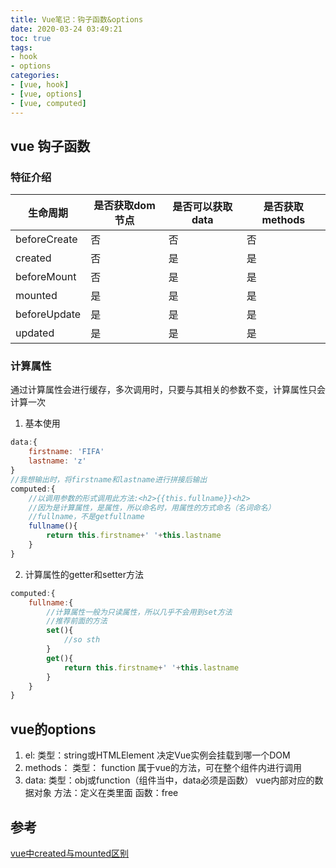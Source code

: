 ```yaml
---
title: Vue笔记：钩子函数&options
date: 2020-03-24 03:49:21
toc: true
tags:
- hook
- options
categories:
- [vue, hook]
- [vue, options]
- [vue, computed]
---
```

## vue 钩子函数
<!-- more -->
### 特征介绍
| 生命周期 | 是否获取dom节点 | 是否可以获取data | 是否获取methods |
| ----------| --------------- | ---------------- | --------------- |
| beforeCreate    | 否              | 否               | 否              |
| created            | 否              | 是               | 是              |
| beforeMount   | 否              | 是               | 是              |
| mounted         | 是              | 是               | 是              |
| beforeUpdate | 是              | 是               | 是              |
| updated          | 是              | 是               | 是              |
### 计算属性
通过计算属性会进行缓存，多次调用时，只要与其相关的参数不变，计算属性只会计算一次
1. 基本使用
```javascript 在vue组件script标签下添加
data:{
    firstname: 'FIFA'
    lastname: 'z'
}
//我想输出时，将firstname和lastname进行拼接后输出
computed:{
    //以调用参数的形式调用此方法:<h2>{{this.fullname}}<h2>
    //因为是计算属性，是属性，所以命名时，用属性的方式命名（名词命名）
    //fullname，不是getfullname
    fullname(){
        return this.firstname+' '+this.lastname
    }
}
```
2. 计算属性的getter和setter方法
```javascript 添加位置和前面一样
computed:{
    fullname:{
        //计算属性一般为只读属性，所以几乎不会用到set方法
        //推荐前面的方法
        set(){
            //so sth
        }
        get(){
            return this.firstname+' '+this.lastname
        }
    }
}
```

## vue的options
1. el: 
    类型：string或HTMLElement
    决定Vue实例会挂载到哪一个DOM
2. methods：
   类型： function
   属于vue的方法，可在整个组件内进行调用
3. data:
    类型：obj或function（组件当中，data必须是函数）
    vue内部对应的数据对象
方法：定义在类里面
函数：free

## 参考
[vue中created与mounted区别](https://segmentfault.com/a/1190000020058583)

